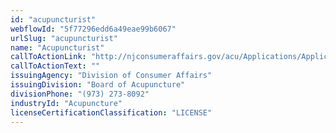 ```yaml
---
id: "acupuncturist"
webflowId: "5f77296edd6a49eae99b6067"
urlSlug: "acupuncturist"
name: "Acupuncturist"
callToActionLink: "http://njconsumeraffairs.gov/acu/Applications/Application-to-Become-a-Licensed-Acupuncturist.pdf"
callToActionText: ""
issuingAgency: "Division of Consumer Affairs"
issuingDivision: "Board of Acupuncture"
divisionPhone: "(973) 273-8092"
industryId: "Acupuncture"
licenseCertificationClassification: "LICENSE"
---
```


